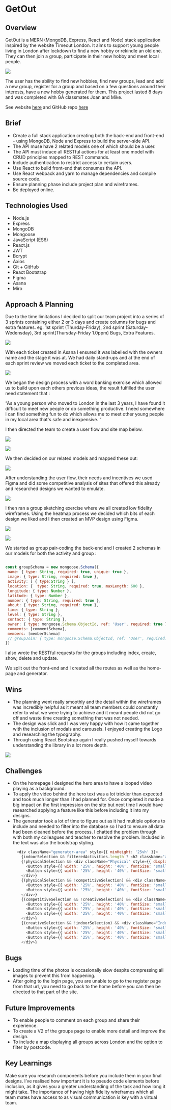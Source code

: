 # GetOut

<h2>Overview</h2>
GetOut is a MERN (MongoDB, Express, React and Node) stack application inspired by the website Timeout London. It aims to support young people living in London after lockdown to find a new hobby or rekindle an old one. They can then join a group, participate in their new hobby and meet local people. 

![](images/ezgif.com-gif-maker(2).gif)

The user has the ability to find new hobbies, find new groups, lead and add a new group, register for a group and based on a few questions around their interests, have a new hobby generated for them. This project lasted 8 days and was completed with GA classmates Joan and Mike. 

See website [here](https://getout-london.herokuapp.com/) and GitHub repo [here](https://github.com/CNMABC/SEI-Project-3) 
 
<h2>Brief </h2>
<ul> 
<li>Create a full stack application creating both the back-end and front-end - using MongoDB, Node and Express to build the server-side API. </li>
<li>The API muse have 2 related models one of which should be a user.</li>
<li>The API must induce all RESTful actions for at least one model with CRUD principles mapped to REST commands. </li>
<li>Include authentication to restrict access to certain users. </li>
<li>Use React to build front-end that consumes the API.</li>
<li>Use React webpack and yarn to manage dependencies and compile source code.</li>
<li>Ensure planning phase include project plan and wireframes.</li>
<li>Be deployed online. </li>
</ul>


<h2>Technologies Used</h2> 
<ul>
<li>Node.js</li>
<li>Express</li>
<li>MongoDB</li>
<li>Mongoose</li>
<li>JavaScript (ES6)</li>
<li>React.js</li>
<li>JWT</li>
<li>Bcrypt</li>
<li>Axios</li>
<li>Git + GitHub</li>
<li>React Bootstrap </li>
<li>Figma</li>
<li>Asana</li>
<li>Miro</li>
</ul>


<h2>Approach & Planning</h2> 

Due to the time limitations I decided to split our team project into a series of 3 sprints containing either 2 or 3 days and create columns for bugs and extra features. eg. 1st sprint (Thurday-Friday), 2nd sprint (Saturday-Wedensday), 3rd sprint(Thursday-Friday 1.0ppm) Bugs, Extra Features.

![](images/asana1.png)

With each ticket created in Asana I ensured it was labelled with the owners name and the stage it was at. We had daily stand-ups and at the end of each sprint review we moved each ticket to the completed area.

![](images/miro2.png)

We began the design process with a word banking exercise which allowed us to build upon each others previous ideas, the result fulfilled the user need statement that :

“As a young person who moved to London in the last 3 years, I have found it difficult to meet new people or do something productive. I need somewhere I can find something fun to do which allows me to meet other young people in my local area that's safe and inexpensive. “

I then directed the team to create a user flow and site map below. 

![](images/miro3.png)

![](images/miro4.png)

We then decided on our related models and mapped these out:  

![](images/miro5.png)

After understanding the user flow, their needs and incentives we used Figma and did some competitive analysis of sites that offered this already and researched designs we wanted to emulate. 

![](images/figma6.png)

I then ran a group sketching exercise where we all created low fidelity wireframes. Using the heatmap process we decided which bits of each design we liked and I then created an MVP design using Figma. 

![](images/miro7.png)

![](images/figma8.png)

We started as group pair-coding the back-end and I created 2 schemas in our models for both the activity and group :

``` javascript 

const groupSchema = new mongoose.Schema({
 name: { type: String, required: true, unique: true },
 image: { type: String, required: true },
 activity: [ { type:String } ],
 location: {  type: String, required: true, maxLength: 600 },
 longitude: { type: Number },
 latitude: { type: Number },
 number: { type: String, required: true },
 about: { type: String, required: true },
 time: { type: String },
 level: { type: String },
 contact: { type: String },
 owner: { type: mongoose.Schema.ObjectId, ref: 'User', required: true },
 comments: [commentSchema],
 members: [memberSchema]
 // groupJoin: { type: mongoose.Schema.ObjectId, ref: 'User', required: true}
})

```
I also wrote the RESTful requests for the groups including index, create, show, delete and update.

We split out the front-end and I created all the routes as well as the home-page and generator. 


<h2>Wins</h2>
<ul>
<li>The planning went really smoothly and the detail within the wireframes was incredibly helpful as it meant all team members could constantly refer to what we were trying to achieve and it meant people did not go off and waste time creating something that was not needed. </li>
<li>The design was slick and I was very happy with how it came together with the inclusion of modals and carousels. I enjoyed creating the Logo and researching the typography. </li>
<li>Through using React Bootstrap again I really pushed myself towards understanding the library in a lot more depth. </li>
</ul>

![](images/generator.gif)

<h2>Challenges</h2>
<ul>
<li>On the homepage I designed the hero area to have a looped video playing as a background. </li><li>To apply the video behind the hero text was a lot trickier than expected and took much longer than I had planned for. Once completed it made a big impact on the first impression on the site but next time I would have researched applying a feature like this before including it into my designs. </li>
<li>The generator took a lot of time to figure out as it had multiple options to include and needed to filter into the database so I had to ensure all data had been cleaned before the process. I chatted the problem through with both my colleagues and teacher to resolve the problem. Included in the text was also the bootstrap styling.</li>
</ul>

``` javascript
     <div className="generator-area" style={{ minHeight: '25vh' }}>
       {indoorSelection && filteredActivities.length ? <h2 className="adventure">Select your adventure!</h2> : <h2 className="select-adv"> I want a new adventure that is ...</h2>}
       {!physicalSelection && <div className="Physical" style={{ display: 'flex', justifyContent: 'space-evenly', alignItems: 'center', height: '200px' }}>
         <Button style={{ width: '25%', height: '40%', fontSize: 'smaller' }} variant="outline-success" value="Physical" onClick={(event) => setPhysicalSelection(event.target.value)} size="lg">Physical</Button>{' '}
         <Button style={{ width: '25%', height: '40%', fontSize: 'smaller' }} variant="outline-success" value="Non-Physical" onClick={(event) => setPhysicalSelection(event.target.value)} size="lg">Non-physical</Button>{' '}
       </div>}
       {(physicalSelection && !competitiveSelection) && <div className="Competitive" style={{ display: 'flex', justifyContent: 'space-evenly', alignItems: 'center', height: '400px' }}>
         <Button style={{ width: '25%', height: '40%', fontSize: 'smaller' }} variant="outline-danger" value="Competitive" onClick={(event) => setCompetitiveSelection(event.target.value)} size="lg">Competitive</Button>{' '}
         <Button style={{ width: '25%', height: '40%', fontSize: 'smaller' }} variant="outline-danger" value="Non-Competitive" onClick={(event) => setCompetitiveSelection(event.target.value)} size="lg">Non-Competitive</Button>{' '}
       </div>}
       {(competitiveSelection && !creativeSelection) && <div className="Creative" style={{ display: 'flex', justifyContent: 'space-evenly', alignItems: 'center', height: '400px' }}>
         <Button style={{ width: '25%', height: '40%', fontSize: 'smaller' }} variant="outline-dark" value="Yes" onClick={(event) => setCreativeSelection(event.target.value)} size="lg">Creative</Button>{' '}
         <Button style={{ width: '25%', height: '40%', fontSize: 'smaller' }} variant="outline-dark" value="No" onClick={(event) => setCreativeSelection(event.target.value)} size="lg">Non-Creative</Button>{' '}
         <Button style={{ width: '25%', height: '40%', fontSize: 'smaller' }} variant="outline-dark" value="Sometimes" onClick={(event) => setCreativeSelection(event.target.value)} size="lg">Sometimes</Button>{' '}
       </div>}
       {(creativeSelection && !indoorSelection) && <div className="Indoor" style={{ display: 'flex', justifyContent: 'space-evenly', alignItems: 'center', height: '400px' }}>
         <Button style={{ width: '25%', height: '40%', fontSize: 'smaller' }} variant="outline-warning" value="Indoor" onClick={(event) => setIndoorSelection(event.target.value)} size="lg">Indoor</Button>{' '}
         <Button style={{ width: '25%', height: '40%', fontSize: 'smaller' }} variant="outline-warning" value="Outdoor" onClick={(event) => setIndoorSelection(event.target.value)} size="lg">Outdoor</Button>{' '}
         <Button style={{ width: '25%', height: '40%', fontSize: 'smaller' }} variant="outline-warning" value="Both" onClick={(event) => setIndoorSelection(event.target.value)} size="lg">Both</Button>{' '}
       </div>}

```

<h2>Bugs </h2>
<ul>
<li>Loading time of the photos is occasionally slow despite compressing all images to prevent this from happening. </li>
<li>After going to the login page, you are unable to go to the register page from that url, you need to go back to the home before you can then be directed to that part of the site. </li>
</ul>
 
<h2>Future Improvements</h2>
<ul>
<li>To enable people to comment on each group and share their experience.</li>
<li>To create a V2 of the groups page to enable more detail and improve the design.</li>
<li>To include a map displaying all groups across London and the option to filter by postcode. </li>
</ul>

<h2>Key Learnings</h2>
Make sure you research components before you include them in your final designs. I’ve realised how important it is to pseudo code elements before inclusion, as it gives you a greater understanding of the task and how long it might take. The importance of having high fidelity wireframes which all team mates have access to as visual communication is key with a virtual team. 
